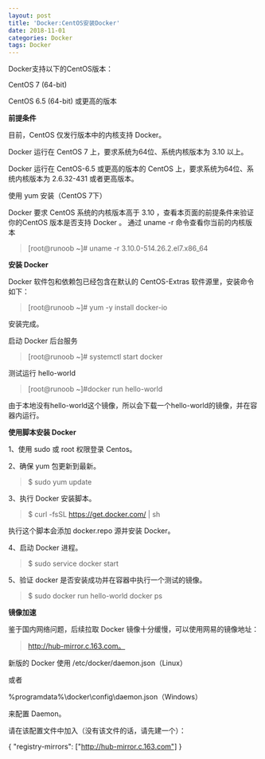 ```yaml
---
layout: post
title: 'Docker:CentOS安装Docker'
date: 2018-11-01
categories: Docker
tags: Docker
---
```


Docker支持以下的CentOS版本：

CentOS 7 (64-bit)

CentOS 6.5 (64-bit) 或更高的版本

 
**前提条件**

目前，CentOS 仅发行版本中的内核支持 Docker。

Docker 运行在 CentOS 7 上，要求系统为64位、系统内核版本为 3.10 以上。

Docker 运行在 CentOS-6.5 或更高的版本的 CentOS 上，要求系统为64位、系统内核版本为 2.6.32-431 或者更高版本。
 
使用 yum 安装（CentOS 7下）

Docker 要求 CentOS 系统的内核版本高于 3.10 ，查看本页面的前提条件来验证你的CentOS 版本是否支持 Docker 。
通过 uname -r 命令查看你当前的内核版本

>[root@runoob ~]# uname -r 
>3.10.0-514.26.2.el7.x86_64

**安装 Docker**

Docker 软件包和依赖包已经包含在默认的 CentOS-Extras 软件源里，安装命令如下：

>[root@runoob ~]# yum -y install docker-io

安装完成。

启动 Docker 后台服务

>[root@runoob ~]# systemctl start docker

测试运行 hello-world

>[root@runoob ~]#docker run hello-world

由于本地没有hello-world这个镜像，所以会下载一个hello-world的镜像，并在容器内运行。
 
**使用脚本安装 Docker**

1、使用 sudo 或 root 权限登录 Centos。

2、确保 yum 包更新到最新。

>$ sudo yum update

3、执行 Docker 安装脚本。

>$ curl -fsSL https://get.docker.com/ | sh

执行这个脚本会添加 docker.repo 源并安装 Docker。

4、启动 Docker 进程。

>$ sudo service docker start

5、验证 docker 是否安装成功并在容器中执行一个测试的镜像。

>$ sudo docker run hello-world
>docker ps
 
**镜像加速**

鉴于国内网络问题，后续拉取 Docker 镜像十分缓慢，可以使用网易的镜像地址：

>http://hub-mirror.c.163.com。

新版的 Docker 使用 /etc/docker/daemon.json（Linux） 

或者

%programdata%\docker\config\daemon.json（Windows） 

来配置 Daemon。

请在该配置文件中加入（没有该文件的话，请先建一个）：

{
  "registry-mirrors": ["http://hub-mirror.c.163.com"]
}
 